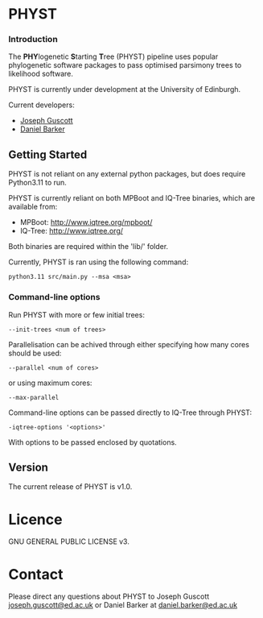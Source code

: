 # PHYST

### Introduction

The **PHY**logenetic **S**tarting **T**ree (PHYST) pipeline uses popular phylogenetic software packages to pass optimised parsimony trees to likelihood software.

PHYST is currently under development at the University of Edinburgh.

Current developers:
- [Joseph Guscott](https://github.com/josephguscott)
- [Daniel Barker](https://www.ed.ac.uk/profile/daniel-barker)

## Getting Started

PHYST is not reliant on any external python packages, but does require Python3.11 to run.

PHYST is currently reliant on both MPBoot and IQ-Tree binaries, which are available from:

- MPBoot: http://www.iqtree.org/mpboot/ 
- IQ-Tree: http://www.iqtree.org/

Both binaries are required within the 'lib/' folder.

Currently, PHYST is ran using the following command:
~~~~
python3.11 src/main.py --msa <msa>
~~~~

### Command-line options

Run PHYST with more or few initial trees:
~~~~
--init-trees <num of trees>
~~~~ 

Parallelisation can be achived through either specifying how many cores should be used:
~~~~
--parallel <num of cores>
~~~~

or using maximum cores:
~~~~
--max-parallel
~~~~

Command-line options can be passed directly to IQ-Tree through PHYST:
~~~
-iqtree-options '<options>'
~~~
With options to be passed enclosed by quotations.

## Version
The current release of PHYST is v1.0.

# Licence
GNU GENERAL PUBLIC LICENSE v3.

# Contact
Please direct any questions about PHYST to Joseph Guscott joseph.guscott@ed.ac.uk or Daniel Barker at daniel.barker@ed.ac.uk